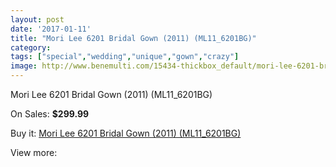 ```yaml
---
layout: post
date: '2017-01-11'
title: "Mori Lee 6201 Bridal Gown (2011) (ML11_6201BG)"
category: 
tags: ["special","wedding","unique","gown","crazy"]
image: http://www.benemulti.com/15434-thickbox_default/mori-lee-6201-bridal-gown-2011-ml116201bg.jpg
---
```

Mori Lee 6201 Bridal Gown (2011) (ML11_6201BG)

On Sales: **$299.99**
<a href="https://www.benemulti.com/en/5869-mori-lee-6201-bridal-gown-2011-ml116201bg.html"><amp-img layout="responsive" width="600" height="600" src="//www.benemulti.com/15434-thickbox_default/mori-lee-6201-bridal-gown-2011-ml116201bg.jpg" alt="Mori Lee 6201 Bridal Gown (2011) (ML11_6201BG) 0" /></a>
<a href="https://www.benemulti.com/en/5869-mori-lee-6201-bridal-gown-2011-ml116201bg.html"><amp-img layout="responsive" width="600" height="600" src="//www.benemulti.com/15435-thickbox_default/mori-lee-6201-bridal-gown-2011-ml116201bg.jpg" alt="Mori Lee 6201 Bridal Gown (2011) (ML11_6201BG) 1" /></a>

Buy it: [Mori Lee 6201 Bridal Gown (2011) (ML11_6201BG)](https://www.benemulti.com/en/5869-mori-lee-6201-bridal-gown-2011-ml116201bg.html "Mori Lee 6201 Bridal Gown (2011) (ML11_6201BG)")

View more: [](https://www.benemulti.com/en/- "")